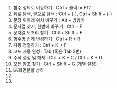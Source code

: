 1. 함수 정의로 이동하기 : Ctrl + 클릭 or F12  
2. 뒤로 탐색, 앞으로 탐색 : Ctrl + (-), Ctrl + Shift + (-)  
3. 문장 위아래 위치 바꾸기 : Alt + 방향키  
4. 문자열 찾기, 한번에 바꾸기 : Ctrl + F  
5. 문자열 모조리 찾기 : Ctrl + Shift + F  
6. 함수명 쉽게 변경하기 : Ctrl + R + R  
7. 자동 정렬하기 : Ctrl + K + F  
8. 코드 자동 완성 : Tab (혹은 Tab 2번)  
9. 주석 설정 및 해제 : Ctrl + K + C / Ctrl + K + U  
10. 모든 참조 찾기 : Ctrl + Shift + G (개별 설정)  
11. ![화면분할 상하](../img/화면분할_상하.png)  
12.   
13. 
